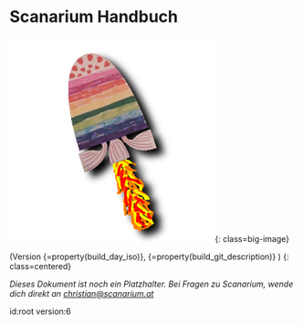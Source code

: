 # Scanarium Handbuch

![Scanarium Logo](images/logo-big.png){: class=big-image}

(Version {=property(build_day_iso)}, {=property(build_git_description)} )
{: class=centered}

_Dieses Dokument ist noch ein Platzhalter. Bei Fragen zu Scanarium, wende dich direkt an [christian@scanarium.at](mailto:christian@scanarium.at)_

id:root
version:6
